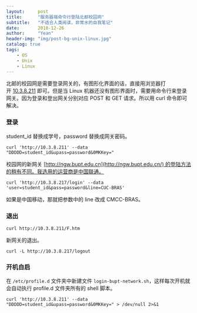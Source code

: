 ```yaml
---
layout:     post
title:      "服务器端命令行登陆北邮校园网"
subtitle:   "不适合人类阅读，非常水的自我笔记"
date:       2018-12-26 
author:     "Yean"
header-img: "img/post-bg-unix-linux.jpg"
catalog: true
tags:
    - OS
    - Unix
    - Linux
---
```


北邮的校园网是需要登录网关的，有图形化界面的话，直接用浏览器打开 [10.3.8.211](http://10.3.8.211/) 即可。但是当 Linux 机器还没有图形界面时，需要用命令行来登录网关。因为登录和登出网关分别对应 POST 和 GET 请求。所以用 curl 命令即可解决。

### [](https://www.ouyangsong.com/posts/43250/#%E7%99%BB%E5%BD%95)登录

student_id 替换成学号，password 替换成网关密码。

```
curl 'http://10.3.8.211' --data "DDDDD=student_id&upass=password&0MKKey="
```


校园网的新网关 [http://ngw.bupt.edu.cn](http://ngw.bupt.edu.cn/) 的登陆方法的稍有不同。我选用的运营商是中国联通。
```
curl 'http://10.3.8.217/login' --data 'user=student_id&pass=password&line=CUC-BRAS'
```



如果是中国移动，那就把参数中的 line 改成 CMCC-BRAS。

### [](https://www.ouyangsong.com/posts/43250/#%E9%80%80%E5%87%BA)退出

```
curl http://10.3.8.211/F.htm
```

新网关的退出。
```
curl -L http://10.3.8.217/logout
```

### [](https://www.ouyangsong.com/posts/43250/#%E5%BC%80%E6%9C%BA%E8%87%AA%E5%90%AF)开机自启

在 `/etc/profile.d` 文件夹中新建文件 `login-bupt-network.sh`，这样每次开机就会自动执行 profile.d 文件夹所有的 shell 脚本。
```
curl 'http://10.3.8.211' --data "DDDDD=student_id&upass=password&0MKKey=" > /dev/null 2>&1
```

